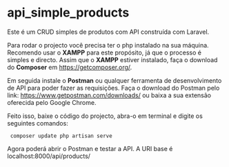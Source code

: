 # api_simple_products
Este é um CRUD simples de produtos com API construída com Laravel.

Para rodar o projecto você precisa ter o php instalado na sua máquina. Recomendo usar o <b>XAMPP</b> para este propósito, já que o processo é simples e directo.
Assim que o <b>XAMPP</b> estiver instalado, faça o download do <b>Composer</b> em https://getcomposer.org/.

Em seguida instale o <b>Postman</b> ou qualquer ferramenta de desenvolvimento de API para poder fazer as requisições. Faça o download do Postman pelo link: https://www.getpostman.com/downloads/ ou baixa a sua extensão oferecida pelo Google Chrome.

Feito isso, baixe o código do projecto, abra-o em terminal e digite os seguintes comandos:
<code><pre>
composer update
php artisan serve
</pre></code>

Agora poderá abrir o Postman e testar a API. A URI base é localhost:8000/api/products/
